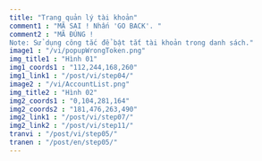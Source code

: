 ```yaml
---
title: "Trang quản lý tài khoản"
comment1 : "MÃ SAI ! Nhấn 'GO BACK'. "
comment2 : "MÃ ĐÚNG !
Note: Sử dụng công tắc để bật tắt tài khoản trong danh sách."
image1 : "/vi/popupWrongToken.png"
img_title1 : "Hình 01"
img1_coords1 : "112,244,168,260"
img1_link1 : "/post/vi/step04/"
image2 : "/vi/AccountList.png"
img_title2 : "Hình 02"
img2_coords1 : "0,104,281,164"
img2_coords2 : "181,476,263,490"
img2_link1 : "/post/vi/step07/"
img2_link2 : "/post/vi/step11/"
tranvi : "/post/vi/step05/"
tranen : "/post/en/step05/"
---
```








